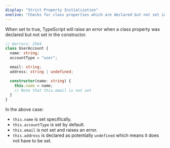 ```yaml
---
display: "Strict Property Initialization"
oneline: "Checks for class properties which are declared but not set in the constructor"
---
```


When set to true, TypeScript will raise an error when a class property was declared but not set in the constructor.

```ts twoslash
// @errors: 2564
class UserAccount {
  name: string;
  accountType = "user";

  email: string;
  address: string | undefined;

  constructor(name: string) {
    this.name = name;
    // Note that this.email is not set
  }
}
```

In the above case:

- `this.name` is set specifically.
- `this.accountType` is set by default.
- `this.email` is not set and raises an error.
- `this.address` is declared as potentially `undefined` which means it does not have to be set.
